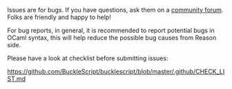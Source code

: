 Issues are for bugs. If you have questions, ask them on a [community forum][comm]. Folks are friendly and happy to help!

[comm]: https://discord.gg/reasonml 

For bug reports, in general, it is recommended to report potential bugs in OCaml syntax, this will help reduce the possible bug causes from Reason side.

Please have a look at checklist before submitting issues:

https://github.com/BuckleScript/bucklescript/blob/master/.github/CHECK_LIST.md
